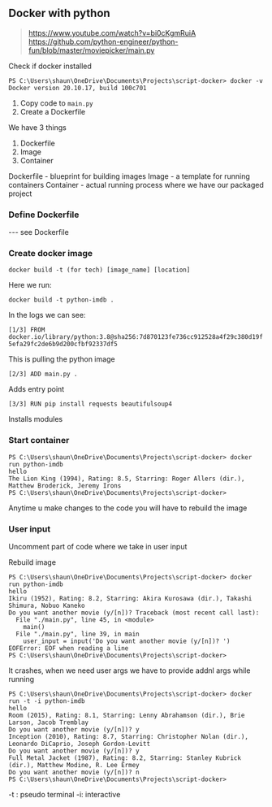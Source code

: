 ## Docker with python

> https://www.youtube.com/watch?v=bi0cKgmRuiA
> https://github.com/python-engineer/python-fun/blob/master/moviepicker/main.py

Check if docker installed

```
PS C:\Users\shaun\OneDrive\Documents\Projects\script-docker> docker -v  
Docker version 20.10.17, build 100c701
```

1. Copy code to `main.py`
2. Create a Dockerfile


We have 3 things

1. Dockerfile
2. Image
3. Container


Dockerfile - blueprint for building images
Image - a template for running containers
Container - actual running process where we have our packaged project

### Define Dockerfile

--- see Dockerfile

### Create docker image

`docker build -t (for tech) [image_name] [location]`

Here we run:

`docker build -t python-imdb .`

In the logs we can see:

`[1/3] FROM docker.io/library/python:3.8@sha256:7d870123fe736cc912528a4f29c380d19f5efa29fc2de6b9d200cfbf92337df5`

This is pulling the python image

`[2/3] ADD main.py . `

Adds entry point

`[3/3] RUN pip install requests beautifulsoup4`

Installs modules

### Start container

```
PS C:\Users\shaun\OneDrive\Documents\Projects\script-docker> docker run python-imdb       
hello
The Lion King (1994), Rating: 8.5, Starring: Roger Allers (dir.), Matthew Broderick, Jeremy Irons
PS C:\Users\shaun\OneDrive\Documents\Projects\script-docker> 
```

Anytime u make changes to the code you will have to rebuild the image

### User input

Uncomment part of code where we take in user input

Rebuild image

```
PS C:\Users\shaun\OneDrive\Documents\Projects\script-docker> docker run python-imdb       
hello
Ikiru (1952), Rating: 8.2, Starring: Akira Kurosawa (dir.), Takashi Shimura, Nobuo Kaneko
Do you want another movie (y/[n])? Traceback (most recent call last):
  File "./main.py", line 45, in <module>
    main()
  File "./main.py", line 39, in main
    user_input = input('Do you want another movie (y/[n])? ')
EOFError: EOF when reading a line
PS C:\Users\shaun\OneDrive\Documents\Projects\script-docker> 
```

It crashes, when we need user args we have to provide addnl args while running

```
PS C:\Users\shaun\OneDrive\Documents\Projects\script-docker> docker run -t -i python-imdb
hello
Room (2015), Rating: 8.1, Starring: Lenny Abrahamson (dir.), Brie Larson, Jacob Tremblay
Do you want another movie (y/[n])? y
Inception (2010), Rating: 8.7, Starring: Christopher Nolan (dir.), Leonardo DiCaprio, Joseph Gordon-Levitt
Do you want another movie (y/[n])? y
Full Metal Jacket (1987), Rating: 8.2, Starring: Stanley Kubrick (dir.), Matthew Modine, R. Lee Ermey
Do you want another movie (y/[n])? n
PS C:\Users\shaun\OneDrive\Documents\Projects\script-docker> 
```

-t : pseudo terminal
-i: interactive